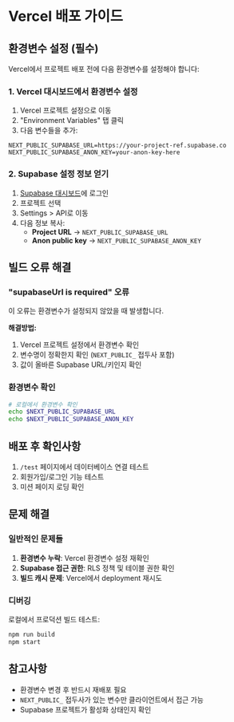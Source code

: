 # Vercel 배포 가이드

## 환경변수 설정 (필수)

Vercel에서 프로젝트 배포 전에 다음 환경변수를 설정해야 합니다:

### 1. Vercel 대시보드에서 환경변수 설정

1. Vercel 프로젝트 설정으로 이동
2. "Environment Variables" 탭 클릭
3. 다음 변수들을 추가:

```
NEXT_PUBLIC_SUPABASE_URL=https://your-project-ref.supabase.co
NEXT_PUBLIC_SUPABASE_ANON_KEY=your-anon-key-here
```

### 2. Supabase 설정 정보 얻기

1. [Supabase 대시보드](https://app.supabase.com/)에 로그인
2. 프로젝트 선택
3. Settings > API로 이동
4. 다음 정보 복사:
   - **Project URL** → `NEXT_PUBLIC_SUPABASE_URL`
   - **Anon public key** → `NEXT_PUBLIC_SUPABASE_ANON_KEY`

## 빌드 오류 해결

### "supabaseUrl is required" 오류

이 오류는 환경변수가 설정되지 않았을 때 발생합니다.

**해결방법:**
1. Vercel 프로젝트 설정에서 환경변수 확인
2. 변수명이 정확한지 확인 (`NEXT_PUBLIC_` 접두사 포함)
3. 값이 올바른 Supabase URL/키인지 확인

### 환경변수 확인

```bash
# 로컬에서 환경변수 확인
echo $NEXT_PUBLIC_SUPABASE_URL
echo $NEXT_PUBLIC_SUPABASE_ANON_KEY
```

## 배포 후 확인사항

1. `/test` 페이지에서 데이터베이스 연결 테스트
2. 회원가입/로그인 기능 테스트
3. 미션 페이지 로딩 확인

## 문제 해결

### 일반적인 문제들

1. **환경변수 누락**: Vercel 환경변수 설정 재확인
2. **Supabase 접근 권한**: RLS 정책 및 테이블 권한 확인
3. **빌드 캐시 문제**: Vercel에서 deployment 재시도

### 디버깅

로컬에서 프로덕션 빌드 테스트:
```bash
npm run build
npm start
```

## 참고사항

- 환경변수 변경 후 반드시 재배포 필요
- `NEXT_PUBLIC_` 접두사가 있는 변수만 클라이언트에서 접근 가능
- Supabase 프로젝트가 활성화 상태인지 확인
